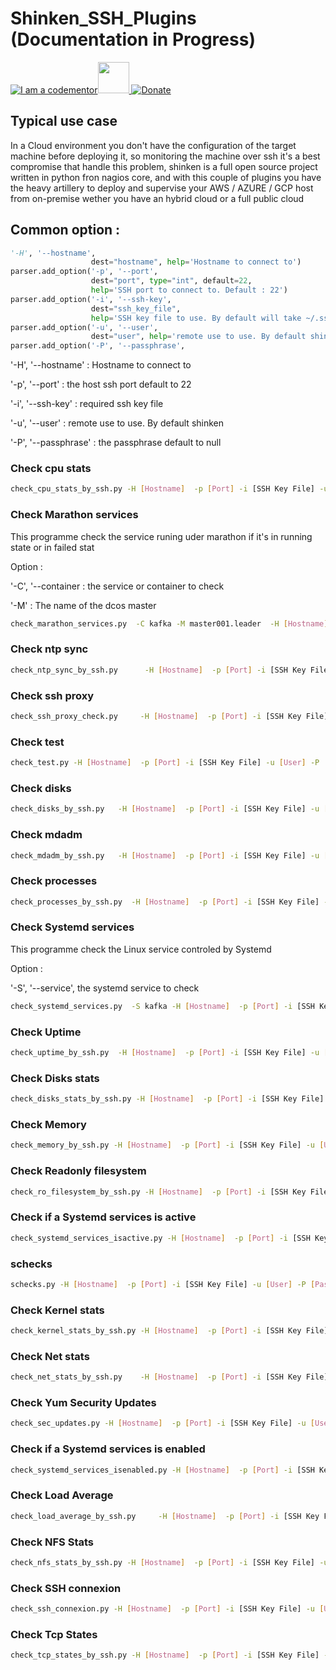 # Shinken_SSH_Plugins (Documentation in Progress)
<a href="http://bitly.com/2grT54q"><img src="https://cdn.codementor.io/badges/i_am_a_codementor_dark.svg" alt="I am a codementor" style="max-width:100%"/></a><a href="http://bitly.com/2grT54q"><img src="http://www.shinken-monitoring.org/img/LogoFrameworkBlack.png" height="50"> 
 [![Donate](https://www.paypalobjects.com/en_US/i/btn/btn_donateCC_LG.gif)](https://www.paypal.com/cgi-bin/webscr?cmd=_s-xclick&hosted_button_id=WX4EKLLLV49WG)

## Typical use case

In  a Cloud environment you don't have the configuration of the target machine before deploying it, so monitoring the machine over ssh it's a best compromise that handle this problem, shinken is a full open source project written in python fron nagios core, and with this couple of plugins you have the heavy artillery to deploy and supervise your AWS / AZURE / GCP host from on-premise wether you have an hybrid cloud or a full public cloud

## Common option :
```python
'-H', '--hostname',
                  dest="hostname", help='Hostname to connect to')
parser.add_option('-p', '--port',
                  dest="port", type="int", default=22,
                  help='SSH port to connect to. Default : 22')
parser.add_option('-i', '--ssh-key',
                  dest="ssh_key_file",
                  help='SSH key file to use. By default will take ~/.ssh/id_rsa.')
parser.add_option('-u', '--user',
                  dest="user", help='remote use to use. By default shinken.')
parser.add_option('-P', '--passphrase',
```
'-H', '--hostname' : Hostname to connect to

'-p', '--port' : the host ssh port default to 22

'-i', '--ssh-key' : required ssh key file

'-u', '--user' : remote use to use. By default shinken

'-P', '--passphrase' : the passphrase default to null

### Check cpu stats

```bash
check_cpu_stats_by_ssh.py -H [Hostname]  -p [Port] -i [SSH Key File] -u [User] -P [Passphrase]
```
### Check Marathon services
This programme check the service runing uder marathon if it's in running state or in failed stat

Option :

'-C', '--container : the service or container to check

'-M' : The name of the dcos master 

```bash
check_marathon_services.py	-C kafka -M master001.leader  -H [Hostname]  -p [Port] -i [SSH Key File] -u [User] -P [Passphrase]
```
### Check ntp sync
```bash
check_ntp_sync_by_ssh.py	  -H [Hostname]  -p [Port] -i [SSH Key File] -u [User] -P [Passphrase]
```
### Check ssh proxy	
```bash
check_ssh_proxy_check.py	 -H [Hostname]  -p [Port] -i [SSH Key File] -u [User] -P [Passphrase]
```
### Check test
```bash
check_test.py -H [Hostname]  -p [Port] -i [SSH Key File] -u [User] -P [Passphrase]
```
### Check disks	
```bash
check_disks_by_ssh.py	-H [Hostname]  -p [Port] -i [SSH Key File] -u [User] -P [Passphrase]
```
### Check mdadm		
```bash
check_mdadm_by_ssh.py	-H [Hostname]  -p [Port] -i [SSH Key File] -u [User] -P [Passphrase]
```
### Check processes
```bash
check_processes_by_ssh.py  -H [Hostname]  -p [Port] -i [SSH Key File] -u [User] -P [Passphrase]
```
### Check Systemd services	
This programme check the Linux service controled by Systemd

Option :

'-S', '--service', the systemd service to check 
```bash
check_systemd_services.py  -S kafka -H [Hostname]  -p [Port] -i [SSH Key File] -u [User] -P [Passphrase]
```
### Check Uptime
```bash
check_uptime_by_ssh.py  -H [Hostname]  -p [Port] -i [SSH Key File] -u [User] -P [Passphrase]
```
### Check Disks stats
```bash
check_disks_stats_by_ssh.py -H [Hostname]  -p [Port] -i [SSH Key File] -u [User] -P [Passphrase]
```
### Check Memory		
```bash
check_memory_by_ssh.py -H [Hostname]  -p [Port] -i [SSH Key File] -u [User] -P [Passphrase]
```
### Check Readonly filesystem	
```bash
check_ro_filesystem_by_ssh.py -H [Hostname]  -p [Port] -i [SSH Key File] -u [User] -P [Passphrase]
```
### Check if a Systemd services is active	
```bash
check_systemd_services_isactive.py -H [Hostname]  -p [Port] -i [SSH Key File] -u [User] -P [Passphrase]
```
### schecks
```bash
schecks.py -H [Hostname]  -p [Port] -i [SSH Key File] -u [User] -P [Passphrase]
```
### Check Kernel stats	
```bash
check_kernel_stats_by_ssh.py -H [Hostname]  -p [Port] -i [SSH Key File] -u [User] -P [Passphrase]
```
### Check Net stats		
```bash
check_net_stats_by_ssh.py	 -H [Hostname]  -p [Port] -i [SSH Key File] -u [User] -P [Passphrase]
```
### Check Yum Security Updates		
```bash
check_sec_updates.py -H [Hostname]  -p [Port] -i [SSH Key File] -u [User] -P [Passphrase]
```
### Check if a Systemd services is enabled
```bash
check_systemd_services_isenabled.py -H [Hostname]  -p [Port] -i [SSH Key File] -u [User] -P [Passphrase]
```
### Check Load Average
```bash
check_load_average_by_ssh.py	 -H [Hostname]  -p [Port] -i [SSH Key File] -u [User] -P [Passphrase]
```
### Check NFS Stats		
```bash
check_nfs_stats_by_ssh.py -H [Hostname]  -p [Port] -i [SSH Key File] -u [User] -P [Passphrase]
```
### Check SSH connexion		
```bash
check_ssh_connexion.py -H [Hostname]  -p [Port] -i [SSH Key File] -u [User] -P [Passphrase]
```
### Check Tcp States
```bash
check_tcp_states_by_ssh.py -H [Hostname]  -p [Port] -i [SSH Key File] -u [User] -P [Passphrase]
```
